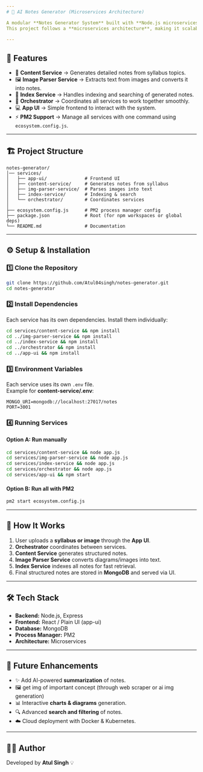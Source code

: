 ```yaml
---
# 📘 AI Notes Generator (Microservices Architecture)

A modular **Notes Generator System** built with **Node.js microservices**, designed to automatically generate structured study notes from a given syllabus.  
This project follows a **microservices architecture**, making it scalable, maintainable, and easy to extend with new features.

---
```


## 🚀 Features
- 📝 **Content Service** → Generates detailed notes from syllabus topics.  
- 🖼 **Image Parser Service** → Extracts text from images and converts it into notes.  
- 📂 **Index Service** → Handles indexing and searching of generated notes.  
- 🧠 **Orchestrator** → Coordinates all services to work together smoothly.  
- 💻 **App UI** → Simple frontend to interact with the system.  
- ⚡ **PM2 Support** → Manage all services with one command using `ecosystem.config.js`.  

---

## 🏗 Project Structure
```
notes-generator/
│── services/
│   ├── app-ui/              # Frontend UI
│   ├── content-service/     # Generates notes from syllabus
│   ├── img-parser-service/  # Parses images into text
│   ├── index-service/       # Indexing & search
│   └── orchestrator/        # Coordinates services
│
├── ecosystem.config.js      # PM2 process manager config
├── package.json             # Root (for npm workspaces or global deps)
└── README.md                # Documentation
```

---

## ⚙️ Setup & Installation

### 1️⃣ Clone the Repository
```bash
git clone https://github.com/Atul04singh/notes-generator.git
cd notes-generator
```

### 2️⃣ Install Dependencies
Each service has its own dependencies. Install them individually:
```bash
cd services/content-service && npm install
cd ../img-parser-service && npm install
cd ../index-service && npm install
cd ../orchestrator && npm install
cd ../app-ui && npm install
```

### 3️⃣ Environment Variables
Each service uses its own `.env` file.  
Example for **content-service/.env**:
```
MONGO_URI=mongodb://localhost:27017/notes
PORT=3001
```

### 4️⃣ Running Services

#### Option A: Run manually
```bash
cd services/content-service && node app.js
cd services/img-parser-service && node app.js
cd services/index-service && node app.js
cd services/orchestrator && node app.js
cd services/app-ui && npm start
```

#### Option B: Run all with PM2
```bash
pm2 start ecosystem.config.js
```

---

## 🧩 How It Works
1. User uploads a **syllabus or image** through the **App UI**.  
2. **Orchestrator** coordinates between services.  
3. **Content Service** generates structured notes.  
4. **Image Parser Service** converts diagrams/images into text.  
5. **Index Service** indexes all notes for fast retrieval.  
6. Final structured notes are stored in **MongoDB** and served via UI.  

---

## 🛠 Tech Stack
- **Backend:** Node.js, Express  
- **Frontend:** React / Plain UI (app-ui)  
- **Database:** MongoDB  
- **Process Manager:** PM2  
- **Architecture:** Microservices  

---

## 📌 Future Enhancements
- ✨ Add AI-powered **summarization** of notes.
- 🖼️ get img of important concept (through web scraper or ai img generation) 
- 📊 Interactive **charts & diagrams** generation.  
- 🔍 Advanced **search and filtering** of notes.  
- ☁️ Cloud deployment with Docker & Kubernetes.  

---

## 👨‍💻 Author
Developed by **Atul Singh** 💡  
